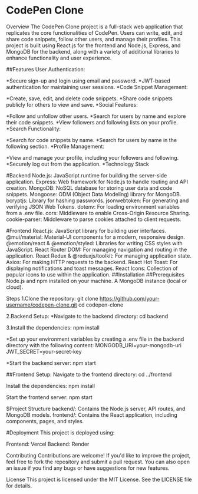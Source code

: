 # CodePen Clone
Overview
The CodePen Clone project is a full-stack web application that replicates the core functionalities of CodePen. Users can write, edit, and share code snippets, follow other users, and manage their profiles. This project is built using React.js for the frontend and Node.js, Express, and MongoDB for the backend, along with a variety of additional libraries to enhance functionality and user experience.

##Features
User Authentication:

*Secure sign-up and login using email and password.
*JWT-based authentication for maintaining user sessions.
*Code Snippet Management:

*Create, save, edit, and delete code snippets.
*Share code snippets publicly for others to view and save.
*Social Features:

*Follow and unfollow other users.
*Search for users by name and explore their code snippets.
*View followers and following lists on your profile.
*Search Functionality:

*Search for code snippets by name.
*Search for users by name in the following section.
*Profile Management:

*View and manage your profile, including your followers and following.
*Securely log out from the application.
*Technology Stack

#Backend
Node.js: JavaScript runtime for building the server-side application.
Express: Web framework for Node.js to handle routing and API creation.
MongoDB: NoSQL database for storing user data and code snippets.
Mongoose: ODM (Object Data Modeling) library for MongoDB.
bcryptjs: Library for hashing passwords.
jsonwebtoken: For generating and verifying JSON Web Tokens.
dotenv: For loading environment variables from a .env file.
cors: Middleware to enable Cross-Origin Resource Sharing.
cookie-parser: Middleware to parse cookies attached to client requests.


#Frontend
React.js: JavaScript library for building user interfaces.
@mui/material: Material-UI components for a modern, responsive design.
@emotion/react & @emotion/styled: Libraries for writing CSS styles with JavaScript.
React Router DOM: For managing navigation and routing in the application.
React Redux & @reduxjs/toolkit: For managing application state.
Axios: For making HTTP requests to the backend.
React Hot Toast: For displaying notifications and toast messages.
React Icons: Collection of popular icons to use within the application.
##Installation
##Prerequisites
Node.js and npm installed on your machine.
A MongoDB instance (local or cloud).

Steps
1.Clone the repository:
git clone https://github.com/your-username/codepen-clone.git
cd codepen-clone

2.Backend Setup:
*Navigate to the backend directory:
cd backend

3.Install the dependencies:
npm install


*Set up your environment variables by creating a .env file in the backend directory with the following content:
MONGODB_URI=your-mongodb-uri
JWT_SECRET=your-secret-key

*Start the backend server:
npm start


##Frontend Setup:
Navigate to the frontend directory:
cd ../frontend

Install the dependencies:
npm install

Start the frontend server:
npm start


$Project Structure
backend/: Contains the Node.js server, API routes, and MongoDB models.
frontend/: Contains the React application, including components, pages, and styles.


#Deployment
This project is deployed using:

Frontend: Vercel
Backend: Render

Contributing
Contributions are welcome! If you'd like to improve the project, feel free to fork the repository and submit a pull request. You can also open an issue if you find any bugs or have suggestions for new features.

License
This project is licensed under the MIT License. See the LICENSE file for details.


